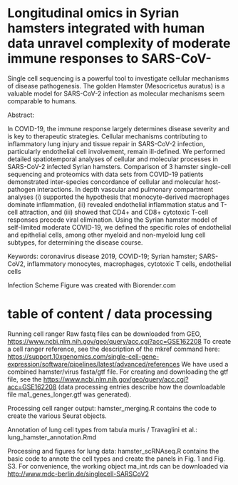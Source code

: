 # Longitudinal omics in Syrian hamsters integrated with human data unravel complexity of moderate immune responses to SARS-CoV-
Single cell sequencing is a powerful tool to investigate cellular mechanisms of disease pathogenesis. The golden Hamster (Mesocricetus auratus) is a valuable model for SARS-CoV-2 infection as molecular mechanisms seem comparable to humans.

Abstract:

In COVID-19, the immune response largely determines disease severity and is key to therapeutic strategies. Cellular mechanisms contributing to inflammatory lung injury and tissue repair in SARS-CoV-2 infection, particularly endothelial cell involvement, remain ill-defined. We performed detailed spatiotemporal analyses of cellular and molecular processes in SARS-CoV-2 infected Syrian hamsters. Comparison of 3 hamster single-cell sequencing and proteomics with data sets from COVID-19 patients demonstrated inter-species concordance of cellular and molecular host-pathogen interactions. In depth vascular and pulmonary compartment analyses (i) supported the hypothesis that monocyte-derived macrophages dominate inflammation, (ii) revealed endothelial inflammation status and T-cell attraction, and (iii) showed that CD4+ and CD8+ cytotoxic T-cell responses precede viral elimination. Using the Syrian hamster model of self-limited moderate COVID-19, we defined the specific roles of endothelial and epithelial cells, among other myeloid and non-myeloid lung cell subtypes, for determining the disease course.

Keywords: coronavirus disease 2019, COVID-19; Syrian hamster; SARS-CoV2, inflammatory monocytes, macrophages, cytotoxic T cells, endothelial cells 

Infection Scheme Figure was created with Biorender.com

# table of content / data processing

Running cell ranger
Raw fastq files can be downloaded from GEO, https://www.ncbi.nlm.nih.gov/geo/query/acc.cgi?acc=GSE162208
To create a cell ranger reference, see the description of the mkref command here: https://support.10xgenomics.com/single-cell-gene-expression/software/pipelines/latest/advanced/references
We have used a combined hamster/virus fasta/gtf file. For creating and downloading the gtf file, see the https://www.ncbi.nlm.nih.gov/geo/query/acc.cgi?acc=GSE162208 (data processing entries describe how the downloadable file ma1_genes_longer.gtf was generated).

Processing cell ranger output: hamster_merging.R contains the code to create the various Seurat objects.

Annotation of lung cell types from tabula muris / Travaglini et al.: lung_hamster_annotation.Rmd

Processing and figures for lung data: hamster_scRNAseq.R contains the basic code to annote the cell types and create the panels in Fig. 1 and Fig. S3. For convenience, the working object ma_int.rds can be downloaded via http://www.mdc-berlin.de/singlecell-SARSCoV2
